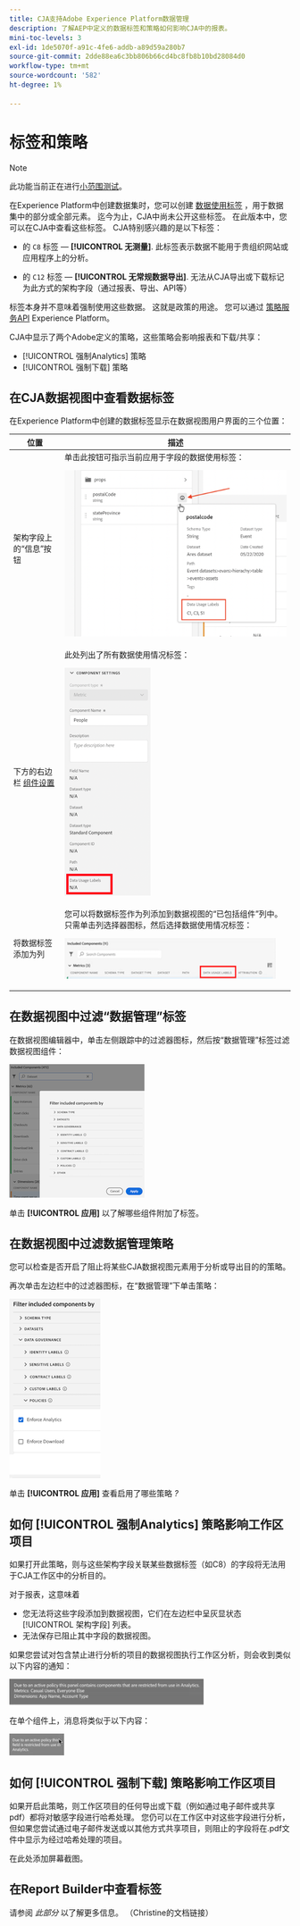 ```yaml
---
title: CJA支持Adobe Experience Platform数据管理
description: 了解AEP中定义的数据标签和策略如何影响CJA中的报表。
mini-toc-levels: 3
exl-id: 1de5070f-a91c-4fe6-addb-a89d59a280b7
source-git-commit: 2dde88ea6c3bb806b66cd4bc8fb8b10bd28084d0
workflow-type: tm+mt
source-wordcount: '582'
ht-degree: 1%

---
```


# 标签和策略

>[!NOTE]
>
>此功能当前正在进行[小范围测试](/help/release-notes/releases.md)。

在Experience Platform中创建数据集时，您可以创建 [数据使用标签](https://experienceleague.adobe.com/docs/experience-platform/data-governance/labels/reference.html?lang=en) ，用于数据集中的部分或全部元素。 迄今为止，CJA中尚未公开这些标签。 在此版本中，您可以在CJA中查看这些标签。 CJA特别感兴趣的是以下标签：

* 的 `C8` 标签 —  **[!UICONTROL 无测量]**. 此标签表示数据不能用于贵组织网站或应用程序上的分析。

* 的 `C12` 标签 —  **[!UICONTROL 无常规数据导出]**. 无法从CJA导出或下载标记为此方式的架构字段（通过报表、导出、API等）

标签本身并不意味着强制使用这些数据。 这就是政策的用途。 您可以通过 [策略服务API](https://experienceleague.adobe.com/docs/experience-platform/data-governance/api/overview.html?lang=en) Experience Platform。

CJA中显示了两个Adobe定义的策略，这些策略会影响报表和下载/共享：

* [!UICONTROL 强制Analytics] 策略
* [!UICONTROL 强制下载] 策略

## 在CJA数据视图中查看数据标签

在Experience Platform中创建的数据标签显示在数据视图用户界面的三个位置：

| 位置 | 描述 |
| --- | --- |
| 架构字段上的“信息”按钮 | 单击此按钮可指示当前应用于字段的数据使用标签：<p>![](assets/data-label-left.png) |
| 下方的右边栏 [组件设置](/help/data-views/component-settings/overview.md) | 此处列出了所有数据使用情况标签：<p>![](assets/data-label-right.png) |
| 将数据标签添加为列 | 您可以将数据标签作为列添加到数据视图的“已包括组件”列中。 只需单击列选择器图标，然后选择数据使用情况标签：<p>![](assets/data-label-column.png) |

## 在数据视图中过滤“数据管理”标签

在数据视图编辑器中，单击左侧跟踪中的过滤器图标，然后按“数据管理”标签过滤数据视图组件：

![](assets/filter-labels.png)

单击 **[!UICONTROL 应用]** 以了解哪些组件附加了标签。

## 在数据视图中过滤数据管理策略

您可以检查是否开启了阻止将某些CJA数据视图元素用于分析或导出目的的策略。

再次单击左边栏中的过滤器图标，在“数据管理”下单击策略：

![](assets/filter-policies.png)

单击 **[!UICONTROL 应用]** 查看启用了哪些策略 _?_

## 如何 [!UICONTROL 强制Analytics] 策略影响工作区项目

如果打开此策略，则与这些架构字段关联某些数据标签（如C8）的字段将无法用于CJA工作区中的分析目的。

对于报表，这意味着

* 您无法将这些字段添加到数据视图，它们在左边栏中呈灰显状态 [!UICONTROL 架构字段] 列表。
* 无法保存已阻止其中字段的数据视图。

如果您尝试对包含禁止进行分析的项目的数据视图执行工作区分析，则会收到类似以下内容的通知：

![](assets/policy-enforce.png)

在单个组件上，消息将类似于以下内容：

![](assets/policy-enforce2.png)

## 如何 [!UICONTROL 强制下载] 策略影响工作区项目

如果开启此策略，则工作区项目的任何导出或下载（例如通过电子邮件或共享pdf）都将对敏感字段进行哈希处理。 您仍可以在工作区中对这些字段进行分析，但如果您尝试通过电子邮件发送或以其他方式共享项目，则阻止的字段将在.pdf文件中显示为经过哈希处理的项目。

在此处添加屏幕截图。

## 在Report Builder中查看标签

请参阅 _此部分_ 以了解更多信息。 （Christine的文档链接）
